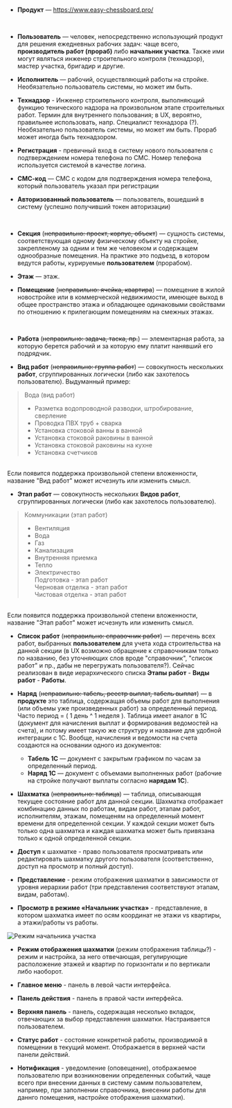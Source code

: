 <br>

- **Продукт** — https://www.easy-chessboard.pro/
<br>

- **Пользователь** — человек, непосредственно использующий продукт для решения ежедневных рабочих задач: чаще всего, **производитель работ (прораб)** либо **начальник участка**. Также ими могут являться инженер строительного контроля (технадзор), мастер участка, бригадир и другие.  

- **Исполнитель** — рабочий, осуществляющий работы на стройке. Необязательно пользователь системы, но может им быть.  

- **Технадзор** - Инженер строительного контроля, выполняющий функцию тенического надзора на произвольном этапе строительных работ. Термин для внутреннего пользования; в UX, вероятно, правильнее использовать, напр. Специалист технадзора (?). Необязательно пользователь системы, но может им быть. Прораб может иногда быть технадзором.

- **Регистрация** - превичный вход в систему нового пользователя с подтверждением номера телефона по СМС. Номер телефона используется системой в качестве логина.

- **CМС-код** — СМС с кодом для подтверждения номера телефона, который пользователь указал при регистрации

- **Авторизованный пользователь** — пользователь, вошедший в систему (успешно получивший токен авторизации)
<br>

- **Секция** (~~неправильно: проект, корпус, объект~~) — сущность системы, соответствующая одному физическому объекту на стройке, закрепленому за одним и тем же человеком и содержащем однообразные помещения. На практике это подъезд, в котором ведутся работы, курируемые **пользователем** (прорабом).

- **Этаж** — этаж.

- **Помещение** (~~неправильно: ячейка, квартира~~) — помещение в жилой новостройке или в коммерческой недвижимости, имеющее выход в общее пространство этажа и обладающее одинаковыми свойствами по отношению к прилегающим помещениям на смежных этажах.
<br>

- **Работа** (~~неправильно: задача, таска, пр.~~) — элементарная работа, за которую берется рабочий и за которую ему платит нанявший его подрядчик.

- **Вид работ** (~~неправильно: группа работ~~) — совокупность нескольких **работ**, сгруппированных логически (либо как захотелось пользователю). Выдуманный пример:

> Вода (вид работ)
> - Разметка водопроводной разводки, штробирование, сверление  
> - Проводка ПВХ труб + сварка  
> - Установка стоковой ванны в ванной  
> - Установка стоковой раковины в ванной  
> - Установка стоковой раковины на кухне  
> - Установка счетчиков  
<br>
Если появится поддержка произвольной степени вложенности, название "Вид работ" может исчезнуть или изменить смысл.  
<br>

- **Этап работ** — совокупность нескольких **Видов работ**, сгруппированных логически (либо как захотелось пользователю).

> Коммуникации (этап работ)
> - Вентиляция  
> - Вода   
> - Газ  
> - Канализация  
> - Внутренняя приемка    
> - Тепло  
> - Электричество  
> Подготовка - этап работ  
> Черновая отделка - этап работ  
> Чистовая отделка - этап работ  
<br>
Если появится поддержка произвольной степени вложенности, название "Этап работ" может исчезнуть или изменить смысл.  
<br>

- **Список работ** (~~неправильно: справочник работ~~) — перечень всех работ, выбранных **пользователем** для учета хода строительства на данной секции (в UX возможно обращение к справочникам только по названию, без уточняющих слов вроде "справочник", "список работ" и пр., дабы не перегружать пользователя?). Сейчас реализован в виде иерархического списка **Этапы работ** - **Виды работ** - **Работы**.

- **Наряд** (~~неправильно: табель, реестр выплат, табель выплат~~) — в **продукте** это таблица, содержащая объемы работ для выполнения (или объемы уже произведенных работ) за определенный период. Часто период = ( 1 день ^ 1 неделя ). Таблица имеет аналог в 1С (документ для начисления выплат и формирования ведомостей на счета), и потому имеет такую же структуру и название для удобной интеграции с 1С. Вообще, начисления и ведомости на счета создаются на основании одного из документов:  
    - **Табель 1С** — документ с закрытым графиком по часам за определенный период.  
    - **Наряд 1С** — документ с объемами выполненных работ (рабочие на стройке получают выплаты согласно **нарядам 1C**).  

- **Шахматка** (~~неправильно: таблица~~) — таблица, описывающая текущее состояние работ для данной секции. Шахматка отображает комбинацию данных по работам, видам работ, этапам работ, исполнителям, этажам, помещеням на определенный момент времени для определенной секции. У каждой секции может быть только одна шахматка и каждая шахматка может быть привязана только к одной определенной секции.

- **Доступ** к шахматке - право пользователя просматривать или редактировать шахматку другого пользователя (соответственно, доступ на просмотр и полный доступ).

- **Представление** - режим отображения шахматки в зависимости от уровня иерархии работ (три представления соответствуют этапам, видам, работам).

- **Просмотр в режиме «Начальник участка»** - представление, в котором шахматка имеет по осям координат не этажи vs квартиры, а этажи/работы vs работы.

![Режим начальника участка](../img_1_boss_view.png "Режим начальника участка")

- **Режим отображения шахматки** (режим отображения таблицы?) - режим и настройка, за него отвечающая, регулирующие расположение этажей и квартир по горизонтали и по вертикали либо наоборот. 

- **Главное меню** - панель в левой части интерфейса.

- **Панель действия** - панель в правой части интерфейса.

- **Верхняя панель** - панель, содержащая несколько вкладок, отвечающих за выбор представления шахматки. Настраивается пользователем.

- **Статус работ** - состояние конкретной работы, производимой в помещении в текущий момент. Отображается в верхней части панели действий.

- **Нотификация** - уведомление (оповещение), отображаемое пользователю при возникновении определенных событий, чаще всего при внесении данных в систему самим пользователем, например, при заполнении справочника, внесении работы для даннго помещения, настройке отображения шахматки).

